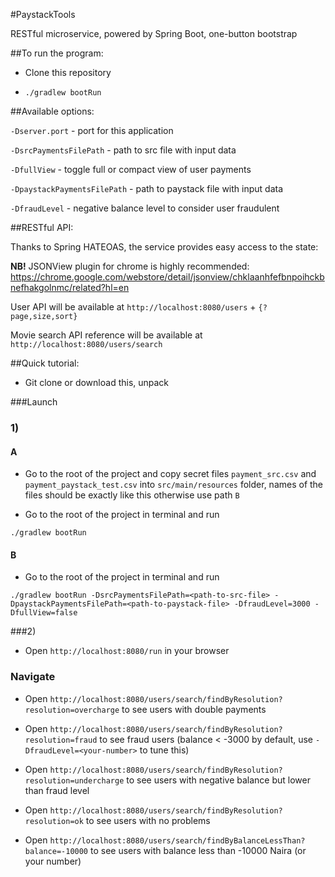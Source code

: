 #PaystackTools

RESTful microservice, powered by Spring Boot, one-button bootstrap

##To run the program:

- Clone this repository

- `./gradlew bootRun`

##Available options:

`-Dserver.port` - port for this application

`-DsrcPaymentsFilePath` - path to src file with input data

`-DfullView` - toggle full or compact view of user payments

`-DpaystackPaymentsFilePath` - path to paystack file with input data

`-DfraudLevel` - negative balance level to consider user fraudulent

##RESTful API:

Thanks to Spring HATEOAS, the service provides easy access to the state:

**NB!** JSONView plugin for chrome is highly recommended: 
https://chrome.google.com/webstore/detail/jsonview/chklaanhfefbnpoihckbnefhakgolnmc/related?hl=en

User API will be available at `http://localhost:8080/users` + `{?page,size,sort}`

Movie search API reference will be available at `http://localhost:8080/users/search`

##Quick tutorial:

- Git clone or download this, unpack

###Launch

### 1)

#### A

- Go to the root of the project and copy secret files `payment_src.csv` and `payment_paystack_test.csv` 
into `src/main/resources` folder, names of the files should be exactly like this otherwise use path `B`

- Go to the root of the project in terminal and run 

`./gradlew bootRun`

#### B

- Go to the root of the project in terminal and run 

`./gradlew bootRun -DsrcPaymentsFilePath=<path-to-src-file> -DpaystackPaymentsFilePath=<path-to-paystack-file> -DfraudLevel=3000 -DfullView=false`

###2)

- Open `http://localhost:8080/run` in your browser

### Navigate

- Open `http://localhost:8080/users/search/findByResolution?resolution=overcharge` to see users with double payments

- Open `http://localhost:8080/users/search/findByResolution?resolution=fraud` to see fraud users 
(balance < -3000 by default, use `-DfraudLevel=<your-number>` to tune this)

- Open `http://localhost:8080/users/search/findByResolution?resolution=undercharge` to see users with negative balance
but lower than fraud level

- Open `http://localhost:8080/users/search/findByResolution?resolution=ok` to see users with no problems

- Open `http://localhost:8080/users/search/findByBalanceLessThan?balance=-10000` 
to see users with balance less than -10000 Naira (or your number)

